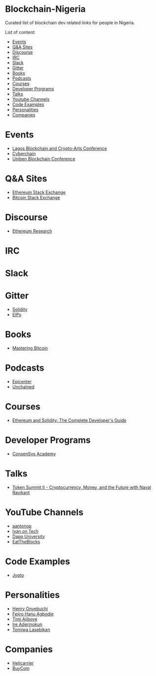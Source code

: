 # Blockchain-Nigeria
Curated list of blockchain dev related links for people in Nigeria. 

List of content:
- [Events](#events)
- [Q&A Sites](#qa-site)
- [Discourse](#discourse)
- [IRC](#irc)
- [Slack](#slack)
- [Gitter](#gitter)
- [Books](#books)
- [Podcasts](#podcasts)
- [Courses](#courses)
- [Developer Programs](#developer-programs)
- [Talks](#talks)
- [Youtube Channels](#youtube-channels)
- [Code Examples](#code-examples)
- [Personalities](#personalities)
- [Companies](#companies)

# <a name="events">Events</a>
* [Lagos Blockchain and Crypto-Arts Conference](https://blockchainnigeria.group/)
* [Cyberchain](https://www.eventbrite.com/o/cyberchain-17641888778)
* [Uniben Blockchain Conference](https://twitter.com/unibencrypto)

# <a name="qa-site">Q&A Sites</a>
* [Ethereum Stack Exchange](https://ethereum.stackexchange.com/)
* [Bitcoin Stack Exchange](https://bitcoin.stackexchange.com/)

# <a name="discourse">Discourse</a>
* [Ethereum Research](https://ethresear.ch/)

# <a name="irc">IRC</a>

# <a name="slack">Slack</a>

# <a name="gitter">Gitter</a>
* [Solidity](https://gitter.im/ethereum/solidity)
* [EIPs](https://gitter.im/ethereum/EIPs)

# <a name="books">Books</a>
* [Mastering Bitcoin](https://www.amazon.com/gp/product/1491954388/ref=dbs_a_def_rwt_bibl_vppi_i0)

# <a name="podcasts">Podcasts</a>
* [Epicenter](https://itunes.apple.com/us/podcast/epicenter-podcast-on-blockchain-ethereum-bitcoin-distributed/id792338939)
* [Unchained](https://itunes.apple.com/us/podcast/unchained-big-ideas-from-worlds-blockchain-cryptocurrency/id1123922160)

# <a name="courses">Courses</a>
* [Ethereum and Solidity: The Complete Developer's Guide](https://www.udemy.com/ethereum-and-solidity-the-complete-developers-guide)

# <a name="developer-programs">Developer Programs</a>
* [ConsenSys Academy](https://consensys.net/academy/)

# <a name="talks">Talks</a>
* [Token Summit II - Cryptocurrency, Money, and the Future with Naval Ravikant](https://www.youtube.com/watch?v=few99D5WnRg)

# <a name="youtube-channels">YouTube Channels</a>
* [aantonop](https://www.youtube.com/channel/UCJWCJCWOxBYSi5DhCieLOLQ)
* [Ivan on Tech](https://www.youtube.com/user/LiljeqvistIvan)
* [Dapp University](https://www.youtube.com/c/DappUniversity)
* [EatTheBlocks](https://www.youtube.com/c/EatTheBlocks)

# <a name="code-examples">Code Examples</a>
* [Jypto](https://jypto.co)

# <a name="personalities">Personalities</a>
* [Henry Onyebuchi]()
* [Fejiro Hanu Agbodje]()
* [Timi Ajiboye]()
* [Ire Aderinokun]()
* [Tomiwa Lasebikan]()

# <a name="companies">Companies</a>
* [Helicarrier](https://helicarrier.studio/)
* [BuyCoin](https://buycoins.africa/)

